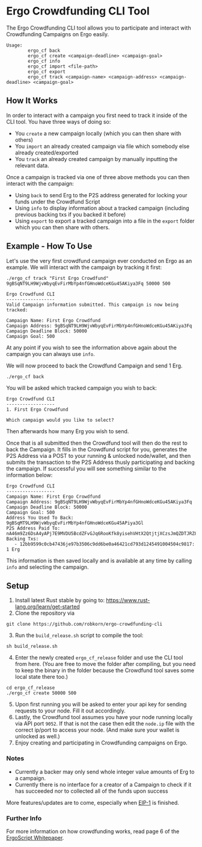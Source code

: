 # Ergo Crowdfunding CLI Tool

The Ergo Crowdfunding CLI tool allows you to participate and interact with Crowdfunding Campaigns on Ergo easily.


```
Usage: 
        ergo_cf back
        ergo_cf create <campaign-deadline> <campaign-goal> 
        ergo_cf info
        ergo_cf import <file-path>
        ergo_cf export
        ergo_cf track <campaign-name> <campaign-address> <campaign-deadline> <campaign-goal>
```

## How It Works

In order to interact with a campaign you first need to track it inside of the CLI tool. You have three ways of doing so:
 - You `create` a new campaign locally (which you can then share with others)
 - You `import` an already created campaign via file which somebody else already created/exported
 - You `track` an already created campaign by manually inputting the relevant data.

Once a campaign is tracked via one of three above methods you can then interact with the campaign:
 - Using `back` to send Erg to the P2S address generated for locking your funds under the Crowdfund Script
 - Using `info` to display information about a tracked campaign (including previous backing txs if you backed it before)
 - Using `export` to export a tracked campaign into a file in the `export` folder which you can then share with others.

## Example - How To Use

Let's use the very first crowdfund campaign ever conducted on Ergo as an example. We will interact with the campaign by tracking it first:
```
./ergo_cf track "First Ergo Crowdfund" 9gBSqNT9LH9WjvWbyqEvFirMbYp4nfGHnoWdceKGu45AKiya3Fq 50000 500
```
```
Ergo Crowdfund CLI
------------------
Valid Campaign information submitted. This campaign is now being tracked:

Campaign Name: First Ergo Crowdfund
Campaign Address: 9gBSqNT9LH9WjvWbyqEvFirMbYp4nfGHnoWdceKGu45AKiya3Fq
Campaign Deadline Block: 50000
Campaign Goal: 500

```
At any point if you wish to see the information above again about the campaign you can always use `info`.

We will now proceed to back the Crowdfund Campaign and send 1 Erg.
```
./ergo_cf back
```

You will be asked which tracked campaign you wish to back:

```
Ergo Crowdfund CLI
------------------
1. First Ergo Crowdfund

Which campaign would you like to select?
```

Then afterwards how many Erg you wish to send. 

Once that is all submitted then the Crowdfund tool will then do the rest to back the Campaign. It fills in the Crowdfund script for you, generates the P2S Address via a POST to your running & unlocked node/wallet, and then submits the transaction to the P2S Address thusly participating and backing the campaign. If successful you will see something similar to the information below:

```
Ergo Crowdfund CLI
------------------
Campaign Name: First Ergo Crowdfund
Campaign Address: 9gBSqNT9LH9WjvWbyqEvFirMbYp4nfGHnoWdceKGu45AKiya3Fq
Campaign Deadline Block: 50000
Campaign Goal: 500
Address You Used To Back: 9gBSqMT9LH9WjvWbyqEvFirMbYp4nfGHnoWdceKGu45APiya3Gl
P2S Address Paid To: nA46m9Zz6DsA4yAPj7E9MVDU5BcdZFvGJq6RooKfk8yisehVHtX2QtjtjXCzsJmQZDTJRZ8DtscG7T8tm67Zhf94atLDoeBXKFUEYDce3gxKgu8Fpn9ZbpoqdcqWFfS
Backing Txs:
   - 12bb9599c0cb47436je97b3506c9dd6be0a46421cd793d1245491004504c9817: 1 Erg
```

This information is then saved locally and is available at any time by calling `info` and selecting the campaign.


## Setup

 1. Install latest Rust stable by going to: https://www.rust-lang.org/learn/get-started
 2. Clone the repository via 
 ```
 git clone https://github.com/robkorn/ergo-crowdfunding-cli
 ```
 3. Run the `build_release.sh` script to compile the tool:
 ```
 sh build_release.sh
 ```
 4. Enter the newly created `ergo_cf_release` folder and use the CLI tool from here. (You are free to move the folder after compiling, but you need to keep the binary in the folder because the Crowdfund tool saves some local state there too.)
 ```
 cd ergo_cf_release
 ./ergo_cf create 50000 500
 ```
 5. Upon first running you will be asked to enter your api key for sending requests to your node. Fill it out accordingly.
 6. Lastly, the Crowdfund tool assumes you have your node running locally via API port `9052`. If that is not the case then edit the `node.ip` file with the correct ip/port to access your node. (And make sure your wallet is unlocked as well.)
 7. Enjoy creating and participating in Crowdfunding campaigns on Ergo.



### Notes

 - Currently a backer may only send whole integer value amounts of Erg to a campaign.
 - Currently there is no interface for a creator of a Campaign to check if it has succeeded nor to collected all of the funds upon success

More features/updates are to come, especially when [EIP-1](https://github.com/ergoplatform/eips/blob/master/eip-0001.md) is finished.

### Further Info

For more information on how crowdfunding works, read page 6 of the [ErgoScript Whitepaper](https://docs.ergoplatform.com/ErgoScript.pdf).
